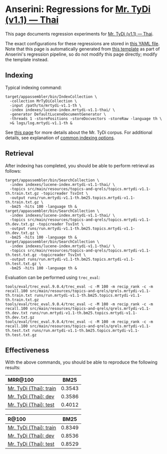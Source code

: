 # Anserini: Regressions for [Mr. TyDi (v1.1) &mdash; Thai](https://github.com/castorini/mr.tydi)

This page documents regression experiments for [Mr. TyDi (v1.1) &mdash; Thai](https://github.com/castorini/mr.tydi).

The exact configurations for these regressions are stored in [this YAML file](../src/main/resources/regression/mrtydi-v1.1-th.yaml).
Note that this page is automatically generated from [this template](../src/main/resources/docgen/templates/mrtydi-v1.1-th.template) as part of Anserini's regression pipeline, so do not modify this page directly; modify the template instead.

## Indexing

Typical indexing command:

```
target/appassembler/bin/IndexCollection \
  -collection MrTyDiCollection \
  -input /path/to/mrtydi-v1.1-th \
  -index indexes/lucene-index.mrtydi-v1.1-thai/ \
  -generator DefaultLuceneDocumentGenerator \
  -threads 1 -storePositions -storeDocvectors -storeRaw -language th \
  >& logs/log.mrtydi-v1.1-th &
```

See [this page](https://github.com/castorini/mr.tydi) for more details about the Mr. TyDi corpus.
For additional details, see explanation of [common indexing options](common-indexing-options.md).

## Retrieval

After indexing has completed, you should be able to perform retrieval as follows:

```
target/appassembler/bin/SearchCollection \
  -index indexes/lucene-index.mrtydi-v1.1-thai/ \
  -topics src/main/resources/topics-and-qrels/topics.mrtydi-v1.1-th.train.txt.gz -topicreader TsvInt \
  -output runs/run.mrtydi-v1.1-th.bm25.topics.mrtydi-v1.1-th.train.txt.gz \
  -bm25 -hits 100 -language th &
target/appassembler/bin/SearchCollection \
  -index indexes/lucene-index.mrtydi-v1.1-thai/ \
  -topics src/main/resources/topics-and-qrels/topics.mrtydi-v1.1-th.dev.txt.gz -topicreader TsvInt \
  -output runs/run.mrtydi-v1.1-th.bm25.topics.mrtydi-v1.1-th.dev.txt.gz \
  -bm25 -hits 100 -language th &
target/appassembler/bin/SearchCollection \
  -index indexes/lucene-index.mrtydi-v1.1-thai/ \
  -topics src/main/resources/topics-and-qrels/topics.mrtydi-v1.1-th.test.txt.gz -topicreader TsvInt \
  -output runs/run.mrtydi-v1.1-th.bm25.topics.mrtydi-v1.1-th.test.txt.gz \
  -bm25 -hits 100 -language th &
```

Evaluation can be performed using `trec_eval`:

```
tools/eval/trec_eval.9.0.4/trec_eval -c -M 100 -m recip_rank -c -m recall.100 src/main/resources/topics-and-qrels/qrels.mrtydi-v1.1-th.train.txt runs/run.mrtydi-v1.1-th.bm25.topics.mrtydi-v1.1-th.train.txt.gz
tools/eval/trec_eval.9.0.4/trec_eval -c -M 100 -m recip_rank -c -m recall.100 src/main/resources/topics-and-qrels/qrels.mrtydi-v1.1-th.dev.txt runs/run.mrtydi-v1.1-th.bm25.topics.mrtydi-v1.1-th.dev.txt.gz
tools/eval/trec_eval.9.0.4/trec_eval -c -M 100 -m recip_rank -c -m recall.100 src/main/resources/topics-and-qrels/qrels.mrtydi-v1.1-th.test.txt runs/run.mrtydi-v1.1-th.bm25.topics.mrtydi-v1.1-th.test.txt.gz
```

## Effectiveness

With the above commands, you should be able to reproduce the following results:

MRR@100                                 | BM25      |
:---------------------------------------|-----------|
[Mr. TyDi (Thai): train](https://github.com/castorini/mr.tydi)| 0.3543    |
[Mr. TyDi (Thai): dev](https://github.com/castorini/mr.tydi)| 0.3586    |
[Mr. TyDi (Thai): test](https://github.com/castorini/mr.tydi)| 0.4012    |


R@100                                   | BM25      |
:---------------------------------------|-----------|
[Mr. TyDi (Thai): train](https://github.com/castorini/mr.tydi)| 0.8349    |
[Mr. TyDi (Thai): dev](https://github.com/castorini/mr.tydi)| 0.8536    |
[Mr. TyDi (Thai): test](https://github.com/castorini/mr.tydi)| 0.8529    |
